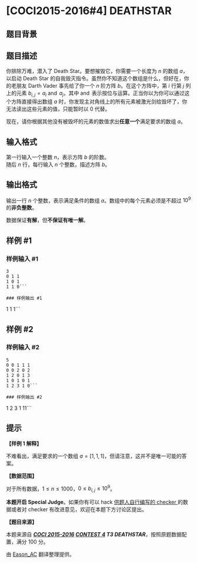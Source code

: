 # [COCI2015-2016#4] DEATHSTAR

## 题目背景



## 题目描述

你排除万难，潜入了 Death Star。要想摧毁它，你需要一个长度为 $n$ 的数组 $a$，以启动 Death Star 的自我毁灭指令。虽然你不知道这个数组是什么，但好在，你的老朋友 Darth Vader 事先给了你一个 $n$ 阶方阵 $b$。在这个方阵中，第 $i$ 行第 $j$ 列上的元素 $b_{i,j}=a_i\operatorname{~and~} a_j$，其中 $\operatorname{and}$ 表示按位与运算。正当你以为你可以通过这个方阵直接得出数组 $a$ 时，你发现主对角线上的所有元素被激光剑给毁坏了，你无法读出这些元素的值，只能暂时以 $0$ 代替。

现在，请你根据其他没有被毁坏的元素的数值求出**任意一个**满足要求的数组 $a$。

## 输入格式

第一行输入一个整数 $n$，表示方阵 $b$ 的阶数。  
随后 $n$ 行，每行输入 $n$ 个整数，描述方阵 $b$。

## 输出格式

输出一行 $n$ 个整数，表示满足条件的数组 $a$。数组中的每个元素必须是不超过 $10^9$ 的**非负整数**。

数据保证**有解**，但**不保证有唯一解**。

## 样例 #1

### 样例输入 #1
```
3
0 1 1
1 0 1
1 1 0```

### 样例输出 #1

```
1 1 1```

## 样例 #2

### 样例输入 #2
```
5
0 0 1 1 1
0 0 2 0 2
1 2 0 1 3
1 0 1 0 1
1 2 3 1 0```

### 样例输出 #2

```
1 2 3 1 11```

## 提示

**【样例 1 解释】**

不难看出，满足要求的一个数组 $a=[1,1,1]$，但请注意，这并不是唯一可能的答案。

**【数据范围】**

对于所有数据，$1\leqslant n\leqslant 1000$，$0\leqslant b_{i,j}\leqslant 10^9$。

**本题开启 Special Judge**。如果你有可以 hack [供题人自行编写的 checker ](https://www.luogu.com.cn/paste/fzkkyhqp)的数据或者对 checker 有改进意见，欢迎在本题下方讨论区提出。

**【题目来源】**

本题来源自 **_[COCI 2015-2016](https://hsin.hr/coci/archive/2015_2016/) [CONTEST 4](https://hsin.hr/coci/archive/2015_2016/contest4_tasks.pdf) T3 DEATHSTAR_**，按照原题数据配置，满分 $100$ 分。

由 [Eason_AC](https://www.luogu.com.cn/user/112917) 翻译整理提供。
